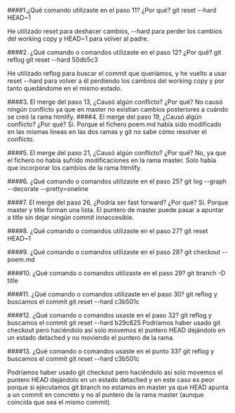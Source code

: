 ####1.¿Qué comando utilizaste en el paso 11? ¿Por qué?
	git reset --hard HEAD~1
	
He utilizado reset para deshacer cambios, --hard
	para perder los cambios del working copy y HEAD~1
	para volver al padre.
	
####2. ¿Qué comando o comandos utilizaste en el paso 12? ¿Por qué?
	git reflog
	git reset --hard 50db5c3
	
He utilizado reflog para buscar el commit que
queríamos, y he vuelto a usar reset --hard para
volver a él perdiendo los cambios del working copy
y por tanto quedándome en el mismo estado.
	
####3. El merge del paso 13, ¿Causó algún conflicto? ¿Por qué?
No causó ningún conflicto ya que en master no existian
	cambios posteriores a cuándo se creó la rama htmlify.
####4. El merge del paso 19, ¿Causó algún conflicto? ¿Por qué?
Sí. Porque el fichero poem.md había sido modificado en las mismas líneas en las dos ramas y git no sabe cómo resolver el conflicto.

####5. El merge del paso 21, ¿Causó algún conflicto? ¿Por qué?
No, ya que el fichero no había sufrido modificaciones en la rama master. Solo había que incorporar los cambios de la rama htmlify.

####6. ¿Qué comando o comandos utilizaste en el paso 25?
	git log --graph --decorate --pretty=oneline

####7. El merge del paso 26, ¿Podría ser fast forward? ¿Por qué?
Sí. Porque master y title forman una lista. El puntero de master puede pasar a apuntar a title sin dejar ningún commit innaccesible.

####8. ¿Qué comando o comandos utilizaste en el paso 27?
	git reset HEAD~1
	
####9. ¿Qué comando o comandos utilizaste en el paso 28?
	git checkout -- poem.md
	
####10. ¿Qué comando o comandos utilizaste en el paso 29?
	git branch -D title

####11. ¿Qué comando o comandos utilizaste en el paso 30?
	git reflog y buscamos el commit
	git reset --hard c3b501c

####12. ¿Qué comando o comandos usaste en el paso 32?
	git reflog y buscamos el commit
	git reset --hard b29c625
Podríamos haber usado git checkout pero haciéndolo así solo
movemos el puntero HEAD dejándolo en un estado detached y no moviendo el puntero de la rama.
	
####13. ¿Qué comando o comandos usaste en el punto 33?
	git reflog y buscamos el commit
	git reset --hard c3b501c
	
Podríamos haber usado git checkout pero haciéndolo así 
solo movemos el puntero HEAD dejándolo en un estado 
detached y en este caso es peor porque si ejecutamos 
git branch no estamos en master ya que HEAD apunta
a un commit en concreto y no al puntero de la rama
master (aunque coincida que sea el mismo commit).
	
